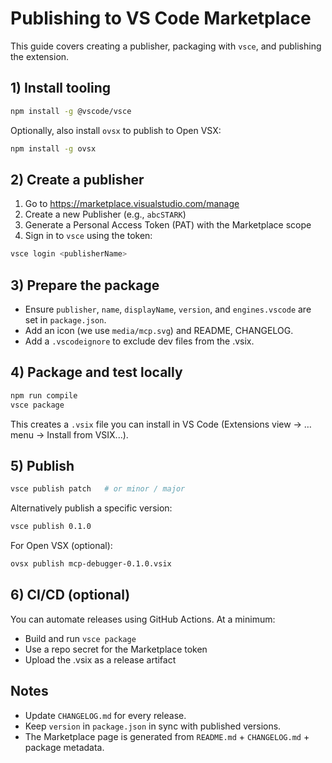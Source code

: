 # Publishing to VS Code Marketplace

This guide covers creating a publisher, packaging with `vsce`, and publishing the extension.

## 1) Install tooling

```bash
npm install -g @vscode/vsce
```

Optionally, also install `ovsx` to publish to Open VSX:

```bash
npm install -g ovsx
```

## 2) Create a publisher

1. Go to https://marketplace.visualstudio.com/manage
2. Create a new Publisher (e.g., `abcSTARK`)
3. Generate a Personal Access Token (PAT) with the Marketplace scope
4. Sign in to `vsce` using the token:

```bash
vsce login <publisherName>
```

## 3) Prepare the package

- Ensure `publisher`, `name`, `displayName`, `version`, and `engines.vscode` are set in `package.json`.
- Add an icon (we use `media/mcp.svg`) and README, CHANGELOG.
- Add a `.vscodeignore` to exclude dev files from the .vsix.

## 4) Package and test locally

```bash
npm run compile
vsce package
```

This creates a `.vsix` file you can install in VS Code (Extensions view → … menu → Install from VSIX...).

## 5) Publish

```bash
vsce publish patch   # or minor / major
```

Alternatively publish a specific version:

```bash
vsce publish 0.1.0
```

For Open VSX (optional):

```bash
ovsx publish mcp-debugger-0.1.0.vsix
```

## 6) CI/CD (optional)

You can automate releases using GitHub Actions. At a minimum:

- Build and run `vsce package`
- Use a repo secret for the Marketplace token
- Upload the .vsix as a release artifact

## Notes

- Update `CHANGELOG.md` for every release.
- Keep `version` in `package.json` in sync with published versions.
- The Marketplace page is generated from `README.md` + `CHANGELOG.md` + package metadata.
